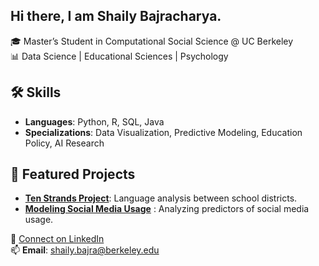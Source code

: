 ## Hi there, I am Shaily Bajracharya. 

🎓 Master’s Student in Computational Social Science @ UC Berkeley  
📊 Data Science | Educational Sciences |  Psychology

## 🛠 Skills
- **Languages**: Python, R, SQL, Java
- **Specializations**: Data Visualization, Predictive Modeling, Education Policy, AI Research

## 📂 Featured Projects
- [**Ten Strands Project**](https://github.com/Tenstrands/Policy-Language-Analysis): Language analysis between school districts.
- [**Modeling Social Media Usage**](https://github.com/srishtigoj/Stats-Project) : Analyzing predictors of social media usage.

💼 [Connect on LinkedIn](https://www.linkedin.com/in/shailybajracharya/)  
📫 **Email**: shaily.bajra@berkeley.edu

